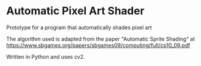 # **Automatic Pixel Art Shader**

Prototype for a program that automatically shades pixel art

The algorithm used is adapted from the paper "Automatic Sprite Shading" at https://www.sbgames.org/papers/sbgames09/computing/full/cp10_09.pdf

Written in Python and uses cv2.

